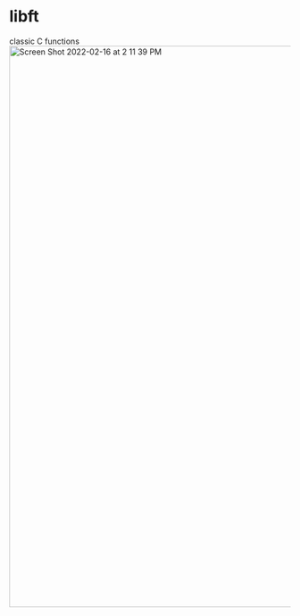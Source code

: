 # libft
classic C functions
<img width="1006" alt="Screen Shot 2022-02-16 at 2 11 39 PM" src="https://user-images.githubusercontent.com/99796165/154253158-15191e6a-1376-411d-a43b-a13994147721.png">
